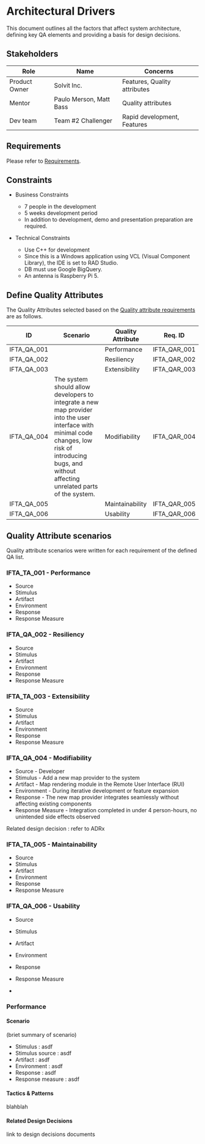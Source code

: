# Architectural Drivers

This document outlines all the factors that affect system architecture, defining key QA elements and providing a basis for design decisions.

## Stakeholders

| Role          | Name                    | Concerns                     |
| ------------- | ----------------------- | ---------------------------- |
| Product Owner | Solvit Inc.             | Features, Quality attributes |
| Mentor        | Paulo Merson, Matt Bass | Quality attributes           |
| Dev team      | Team #2 Challenger      | Rapid development, Features  |



## Requirements

Please refer to [Requirements](./1-Requirements.md).



## Constraints

- Business Constraints
  - 7 people in the development
  - 5 weeks development period
  - In addition to development, demo and presentation preparation are required.

- Technical Constraints
  - Use C++ for development
  - Since this is a Windows application using VCL (Visual Component Library), the IDE is set to RAD Studio.
  - DB must use Google BigQuery.
  - An antenna is Raspberry Pi 5.




## Define Quality Attributes

The Quality Attributes selected based on the [Quality attribute requirements](./1-Requirements.md#quality-attribute-requirements) are as follows.

| ID          | Scenario                                                     | Quality Attribute | Req. ID      |
| ----------- | ------------------------------------------------------------ | ----------------- | ------------ |
| IFTA_QA_001 |                                                              | Performance       | IFTA_QAR_001 |
| IFTA_QA_002 |                                                              | Resiliency        | IFTA_QAR_002 |
| IFTA_QA_003 |                                                              | Extensibility     | IFTA_QAR_003 |
| IFTA_QA_004 | The system should allow developers to integrate a new map provider into the user interface with minimal code changes, low risk of introducing bugs, and without affecting unrelated parts of the system. | Modifiability     | IFTA_QAR_004 |
| IFTA_QA_005 |                                                              | Maintainability   | IFTA_QAR_005 |
| IFTA_QA_006 |                                                              | Usability         | IFTA_QAR_006 |



## Quality Attribute scenarios

Quality attribute scenarios were written for each requirement of the defined QA list.

### IFTA_TA_001 - Performance

- Source
- Stimulus
- Artifact
- Environment
- Response
- Response Measure

### IFTA_QA_002 - Resiliency

- Source
- Stimulus
- Artifact
- Environment
- Response
- Response Measure

### IFTA_TA_003 - Extensibility

- Source
- Stimulus
- Artifact
- Environment
- Response
- Response Measure

### IFTA_QA_004 - Modifiability

- Source - Developer
- Stimulus - Add a new map provider to the system
- Artifact - Map rendering module in the Remote User Interface (RUI)
- Environment - During iterative development or feature expansion
- Response - The new map provider integrates seamlessly without affecting existing components
- Response Measure - Integration completed in under 4 person-hours, no unintended side effects observed

Related design decision : refer to ADRx



### IFTA_TA_005 - Maintainability

- Source
- Stimulus
- Artifact
- Environment
- Response
- Response Measure

### IFTA_QA_006 - Usability

- Source
- Stimulus
- Artifact
- Environment
- Response
- Response Measure

















- 

### Performance

#### Scenario

(briet summary of scenario)

- Stimulus : asdf
- Stimulus source : asdf
- Artifact : asdf
- Environment : asdf
- Response : asdf
- Response measure : asdf

#### Tactics & Patterns

blahblah

#### Related Design Decisions

link to design decisions documents

